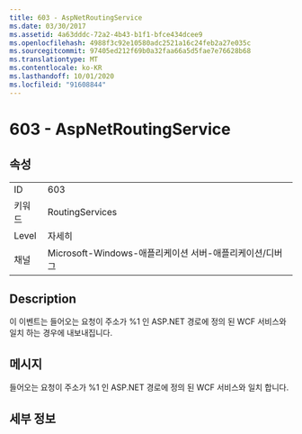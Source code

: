 ```yaml
---
title: 603 - AspNetRoutingService
ms.date: 03/30/2017
ms.assetid: 4a63dddc-72a2-4b43-b1f1-bfce434dcee9
ms.openlocfilehash: 4988f3c92e10580adc2521a16c24feb2a27e035c
ms.sourcegitcommit: 97405ed212f69b0a32faa66a5d5fae7e76628b68
ms.translationtype: MT
ms.contentlocale: ko-KR
ms.lasthandoff: 10/01/2020
ms.locfileid: "91608844"
---
```

# <a name="603---aspnetroutingservice"></a>603 - AspNetRoutingService
## <a name="properties"></a>속성  
  
|||  
|-|-|  
|ID|603|  
|키워드|RoutingServices|  
|Level|자세히|  
|채널|Microsoft-Windows-애플리케이션 서버-애플리케이션/디버그|  
  
## <a name="description"></a>Description  
 이 이벤트는 들어오는 요청이 주소가 %1 인 ASP.NET 경로에 정의 된 WCF 서비스와 일치 하는 경우에 내보내집니다.  
  
## <a name="message"></a>메시지  
 들어오는 요청이 주소가 %1 인 ASP.NET 경로에 정의 된 WCF 서비스와 일치 합니다.  
  
## <a name="details"></a>세부 정보
